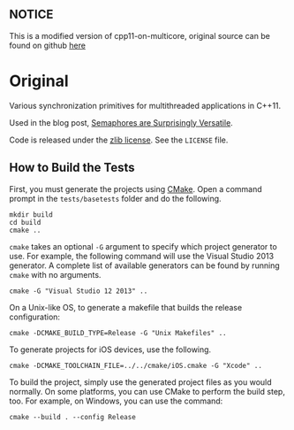 ## NOTICE

This is a modified version of cpp11-on-multicore, original source can be found on github [here](https://github.com/preshing/cpp11-on-multicore)


# Original

Various synchronization primitives for multithreaded applications in C++11.

Used in the blog post, [Semaphores are Surprisingly Versatile](http://preshing.com/20150316/semaphores-are-surprisingly-versatile).

Code is released under the [zlib license](http://en.wikipedia.org/wiki/Zlib_License). See the `LICENSE` file.

## How to Build the Tests

First, you must generate the projects using [CMake](http://www.cmake.org/). Open a command prompt in the `tests/basetests` folder and do the following.

    mkdir build
    cd build
    cmake .. 

`cmake` takes an optional `-G` argument to specify which project generator to use. For example, the following command will use the Visual Studio 2013 generator. A complete list of available generators can be found by running `cmake` with no arguments.

    cmake -G "Visual Studio 12 2013" ..

On a Unix-like OS, to generate a makefile that builds the release configuration:

    cmake -DCMAKE_BUILD_TYPE=Release -G "Unix Makefiles" ..

To generate projects for iOS devices, use the following.

    cmake -DCMAKE_TOOLCHAIN_FILE=../../cmake/iOS.cmake -G "Xcode" ..

To build the project, simply use the generated project files as you would normally. On some platforms, you can use CMake to perform the build step, too. For example, on Windows, you can use the command:

    cmake --build . --config Release
